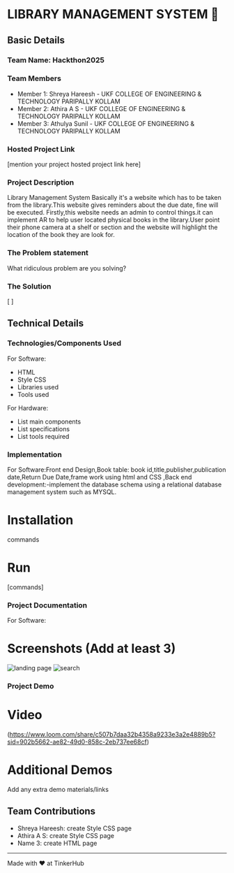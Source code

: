 # LIBRARY MANAGEMENT SYSTEM 🎯


## Basic Details
### Team Name: Hackthon2025


### Team Members
- Member 1: Shreya Hareesh - UKF COLLEGE OF ENGINEERING & TECHNOLOGY PARIPALLY KOLLAM 
- Member 2: Athira A S -     UKF COLLEGE OF ENGINEERING & TECHNOLOGY PARIPALLY KOLLAM
- Member 3: Athulya Sunil -  UKF COLLEGE OF ENGINEERING & TECHNOLOGY PARIPALLY KOLLAM

### Hosted Project Link
[mention your project hosted project link here]

### Project Description
Library Management System Basically it's a website which has to be taken from the library.This website gives reminders about the due date, fine will be executed.
Firstly,this website needs an admin to control things.it can implement AR to help user located physical books in the library.User point their phone camera at a shelf or section and the website will highlight the location of the book they are look for.

### The Problem statement
What ridiculous problem are you solving?

### The Solution
[  ]

## Technical Details
### Technologies/Components Used
For Software:
- HTML
- Style CSS
- Libraries used
- Tools used

For Hardware:
- List main components
- List specifications
- List tools required

### Implementation
For Software:Front end Design,Book table: book id,title,publisher,publication date,Return Due Date,frame work using html and CSS ,Back end development:-implement the database schema using a relational database management system such as MYSQL.
# Installation
commands

# Run
[commands]

### Project Documentation
For Software:

# Screenshots (Add at least 3)
![landing page](https://github.com/user-attachments/assets/f20561dc-abb2-41f7-999b-9bbc70f20ffd)
![search](https://github.com/user-attachments/assets/bafa51e0-d13f-460d-b7d0-cf59e1fb6bd2)


### Project Demo
# Video
(https://www.loom.com/share/c507b7daa32b4358a9233e3a2e4889b5?sid=902b5662-ae82-49d0-858c-2eb737ee68cf)
# Additional Demos
Add any extra demo materials/links

## Team Contributions
- Shreya Hareesh: create Style CSS page
- Athira A S: create Style CSS page
- Name 3: create HTML page

---
Made with ❤️ at TinkerHub
